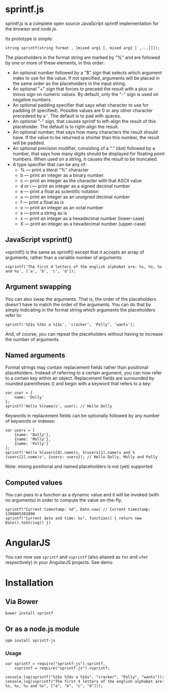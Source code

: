 # sprintf.js
sprintf.js is a complete open source JavaScript sprintf implementation for the *browser* and *node.js*.

Its prototype is simple:

    string sprintf(string format , [mixed arg1 [, mixed arg2 [ ,...]]]);

The placeholders in the format string are marked by "%" and are followed by one or more of these elements, in this order:

* An optional number followed by a "$" sign that selects which argument index to use for the value. If not specified, arguments will be placed in the same order as the placeholders in the input string.
* An optional "+" sign that forces to preceed the result with a plus or minus sign on numeric values. By default, only the "-" sign is used on negative numbers.
* An optional padding specifier that says what character to use for padding (if specified). Possible values are 0 or any other character precedeed by a '. The default is to pad with spaces.
* An optional "-" sign, that causes sprintf to left-align the result of this placeholder. The default is to right-align the result.
* An optional number, that says how many characters the result should have. If the value to be returned is shorter than this number, the result will be padded.
* An optional precision modifier, consisting of a "." (dot) followed by a number, that says how many digits should be displayed for floating point numbers. When used on a string, it causes the result to be truncated.
* A type specifier that can be any of:
    * % — print a literal "%" character
    * b — print an integer as a binary number
    * c — print an integer as the character with that ASCII value
    * d or i — print an integer as a signed decimal number
    * e — print a float as scientific notation
    * u — print an integer as an unsigned decimal number
    * f — print a float as is
    * o — print an integer as an octal number
    * s — print a string as is
    * x — print an integer as a hexadecimal number (lower-case)
    * X — print an integer as a hexadecimal number (upper-case)

## JavaScript vsprintf()
vsprintf() is the same as sprintf() except that it accepts an array of arguments, rather than a variable number of arguments:

    vsprintf('The first 4 letters of the english alphabet are: %s, %s, %s and %s', ['a', 'b', 'c', 'd']);

## Argument swapping
You can also swap the arguments. That is, the order of the placeholders doesn't have to match the order of the arguments. You can do that by simply indicating in the format string which arguments the placeholders refer to:

    sprintf('%2$s %3$s a %1$s', 'cracker', 'Polly', 'wants');
And, of course, you can repeat the placeholders without having to increase the number of arguments.

## Named arguments
Format strings may contain replacement fields rather than positional placeholders. Instead of referring to a certain argument, you can now refer to a certain key within an object. Replacement fields are surrounded by rounded parentheses () and begin with a keyword that refers to a key:

    var user = {
        name: 'Dolly'
    };
    sprintf('Hello %(name)s', user); // Hello Dolly
Keywords in replacement fields can be optionally followed by any number of keywords or indexes:

    var users = [
        {name: 'Dolly'},
        {name: 'Molly'},
        {name: 'Polly'}
    ];
    sprintf('Hello %(users[0].name)s, %(users[1].name)s and %(users[2].name)s', {users: users}); // Hello Dolly, Molly and Polly
Note: mixing positional and named placeholders is not (yet) supported

## Computed values
You can pass in a function as a dynamic value and it will be invoked (with no arguments) in order to compute the value on-the-fly.

    sprintf("Current timestamp: %d", Date.now) // Current timestamp: 1398005382890
    sprintf("Current date and time: %s", function() { return new Date().toString() })

# AngularJS
You can now use `sprintf` and `vsprintf` (also aliased as `fmt` and `vfmt` respectively) in your AngularJS projects. See demo

# Installation

## Via Bower

    bower install sprintf

## Or as a node.js module

    npm install sprintf-js

### Usage

    var sprintf = require("sprintf-js").sprintf,
        vsprintf = require("sprintf-js").vsprintf;

    console.log(sprintf("%2$s %3$s a %1$s", "cracker", "Polly", "wants"));
    console.log(vsprintf("The first 4 letters of the english alphabet are: %s, %s, %s and %s", ["a", "b", "c", "d"]));
